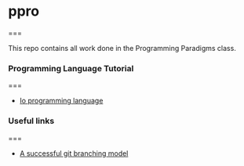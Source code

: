 # ppro
===

This repo contains all work done in the Programming Paradigms class.


### Programming Language Tutorial
===

+ [Io programming language](http://iolanguage.org/)


### Useful links
===

+ [A successful git branching model](http://nvie.com/posts/a-successful-git-branching-model/) 